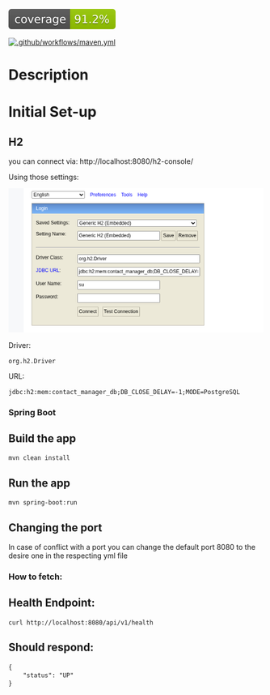 [![Coverage](.github/badges/jacoco.svg)](https://pcroch/contracts-manager/actions/workflows/jacoco_badge.yml) 

[![.github/workflows/maven.yml](https://github.com/pcroch/contracts-manager/actions/workflows/build.yml/badge.svg)](https://github.com/pcroch/pcroch/contracts-manager/actions/workflows/build.yml)


# Description


# Initial Set-up

## H2

you can connect via: http://localhost:8080/h2-console/

Using those settings: 

![img.png](img.png)

 Driver:
     
    org.h2.Driver

 URL:
    
    jdbc:h2:mem:contact_manager_db;DB_CLOSE_DELAY=-1;MODE=PostgreSQL
   

### Spring Boot

## Build the app

    mvn clean install

## Run the app

    mvn spring-boot:run

## Changing the port

In case of conflict with a port you can change the default port 8080 to the desire one in the respecting yml file

### How to fetch:

## Health Endpoint:

    curl http://localhost:8080/api/v1/health

## Should respond:

``` 
{ 
    "status": "UP"  
} 
```


